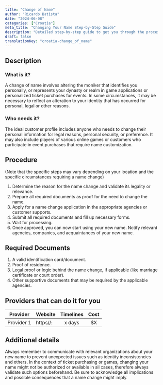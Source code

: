```yaml
---
title: "Change of Name"
author: "Ricardo Batista"
date: "2024-06-08"
categories: ["Croatia"]
meta_title: "Changing Your Name Step-by-Step Guide"
description: "Detailed step-by-step guide to get you through the process of how to change your name or alter details that represent your identity."
draft: false
translationKey: "croatia-change_of_name"
---
```


## Description
### What is it?
A change of name involves altering the moniker that identifies you personally, or represents your dynasty or realm in game applications or personalized ticket purchases for events. In some circumstances, it may be necessary to reflect an alteration to your identity that has occurred for personal, legal or other reasons.

### Who needs it?
The ideal customer profile includes anyone who needs to change their personal information for legal reasons, personal security, or preference. It may also include players of various online games or customers who participate in event purchases that require name customization.

## Procedure
(Note that the specific steps may vary depending on your location and the specific circumstances requiring a name change)
1. Determine the reason for the name change and validate its legality or relevance.
2. Prepare all required documents as proof for the need to change the name.
3. Apply for a name change application in the appropriate agencies or customer supports.
4. Submit all required documents and fill up necessary forms.
5. Wait for processing.
6. Once approved, you can now start using your new name. Notify relevant agencies, companies, and acquaintances of your new name.

## Required Documents
1. A valid identification card/document.
2. Proof of residence.
3. Legal proof or logic behind the name change, if applicable (like marriage certificate or court order).
4. Other supportive documents that may be required by the applicable agencies.

## Providers that can do it for you

| Provider        |     Website     |     Timelines    |       Cost      |
| --------------- | --------------- |  :-------------: | :-------------: |
| Provider 1      |  https//:       |      x days      |        $X       |

## Additional details
Always remember to communicate with relevant organizations about your new name to prevent unexpected issues such as identity inconsistencies and others. In the context of ticket purchasing or games, changing your name might not be authorized or available in all cases, therefore always validate such options beforehand. Be sure to acknowledge all implications and possible consequences that a name change might imply.